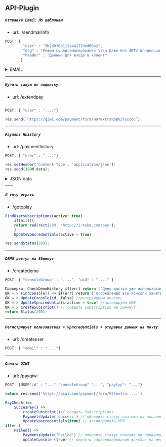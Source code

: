 ## API-Plugin

##### __`Отправка Email По шаблонам`__
- url: ./sendmailInfo

```js
POST: {
	    "user" : "5b2d0f0a112a44177ded0042",
	    "msg" : "Режим суперсэмплирования \r\n Даже без 4KTV владельцы PS4 Pro могут.....",
	    "header" : "Данные для входа в клиент"
	   }

```
<details>
<summary>EMAIL</summary>
<img src="/.git/msg.PNG" alt="markdown-preview GitHub style" style="max-width:100%; ">
</details>

___
##### __`Купить такую же подписку`__
- url: /extendpay

```js

POST: { "user" : "...."}

res.send(`https://qiwi.com/payment/form/99?extra%5B%27accou`);

```
___


##### __`Paymens Hhistory`__
- url: /paymenthistory

```js
POST: { "user" : "...."}
```
```js
res.setHeader('Content-Type', 'application/json');
res.send(JSON data);

```
<details>

<summary> JSON data </summary>

```json
[
	{
        "name": "Monthly",
        "price": "99999",
        "status": "processing",
        "active": "true",
        "subscriptions": {
            "start_date": "В прошлую субботу, в 22:24",
            "end_date": "21.07.2018"
        }
    },
	{
        "name": "Weekly",
        "price": "1500",
        "status": "processing",
        "active": "true",
        "subscriptions": {
            "start_date": "В прошлую субботу, в 22:24",
            "end_date": "21.07.2018"
        }
    },
    {
        "name": "Hourly",
        "price": "50",
        "status": "success",
        "active": "true",
        "subscriptions": {
            "start_date": "В прошлую субботу, в 22:18",
            "end_date": "В прошлую субботу, в 22:48"
        }
    }
]

```


</details>
____

##### __`Я хочу играть`__
- /gotoplay


```js
FindUsersubscriptions(active: true)
	if(nill){
	return redirect(200, 'http://i-teka.com/pay');
	}
	UpdateVpncredentials(active = true)

res.sendStatus(200);
```
___


##### __`DEMO доступ на 30минут`__
- /createdemo
```js
POST: { "consoleGroup" : "....", "uid" : "...." }
```
```js
Проверка: CheckDemoHistory if(err) return ("Демо доступ уже использован")
ОК = > FindConsole() => if(err) return ('К сожалению все консоли заняты')
OK = > UpdateConsole(id, false) //резервируем консоль
OK = > UpdateVpncredentials(active = true) //активируем VPN
OK = > CreateSubscript() // создать Subscription на 30минут
return Status(200);
```
___
##### __`Регистрирует пользователя + Vpncredentials + отправка данных на почту`__

- url: /createuser
```js
POST: { "email" : "...."}
```
___
##### __`Оплата QIWI`__
- url: /payqiwi

```js
POST: {USER"id" : "..." "consoleGroup" "...", "paytyp": "..."}
```

```js
return res.send('https://qiwi.com/payment/form/99?extra.....')

PayCheck()=>
	SuccesPay() =>
		createSubscript()// создать Subscriptions
		PaymentsUpdate('success') // обновить статус платежа на выполнен
		UpdateVpncredentials(true) // активировать VPN
if(err)
	Failed() =>
		PaymentsUpdate("Failed") // обновить статус платежа на провален
		updateConsole (true) // вернуть зарезервированую консоль на место
```
